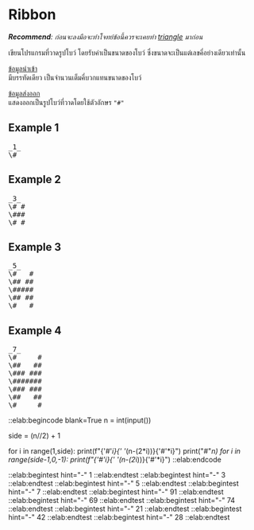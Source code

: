 # Ribbon

***Recommend**: ก่อนจะลงมือจะทำโจทย์ข้อนี้ควรจะเคยทำ [triangle](https://elabsheet.org/elab/taskpads/show/walcr30h8b/) มาก่อน*

เขียนโปรแกรมที่วาดรูปโบว์ โดยรับค่าเป็นขนาดของโบว์ ซึ่งขนาดจะเป็นแต่เลขคี่อย่างเดียวเท่านั้น 

<u>ข้อมูลนำเข้า</u>  
มีบรรทัดเดียว เป็นจำนวนเต็มคี่บวกแทนขนาดของโบว์

<u>ข้อมูลส่งออก</u>  
แสดงออกเป็นรูปโบว์ที่วาดโดยใช้ตัวอักษร `"#"`

## Example 1
<pre class="output">
_1_
\#
</pre>

## Example 2
<pre class="output">
_3_
\# #
\###
\# #
</pre>

## Example 3
<pre class="output">
_5_
\#   #
\## ##
\#####
\## ##
\#   #
</pre>

## Example 4
<pre class="output">
_7_
\#     #
\##   ##
\### ###
\#######
\### ###
\##   ##
\#     #
</pre>

::elab:begincode blank=True
n = int(input())

side = (n//2) + 1

for i in range(1,side):
    print(f"{'#'*i}{' '*(n-(2*i))}{'#'*i}")
print("#"*n)
for i in range(side-1,0,-1):
    print(f"{'#'*i}{' '*(n-(2*i))}{'#'*i}")
::elab:endcode

::elab:begintest hint="-"
1
::elab:endtest
::elab:begintest hint="-"
3
::elab:endtest
::elab:begintest hint="-"
5
::elab:endtest
::elab:begintest hint="-"
7
::elab:endtest
::elab:begintest hint="-"
91
::elab:endtest
::elab:begintest hint="-"
69
::elab:endtest
::elab:begintest hint="-"
74
::elab:endtest
::elab:begintest hint="-"
21
::elab:endtest
::elab:begintest hint="-"
42
::elab:endtest
::elab:begintest hint="-"
28
::elab:endtest